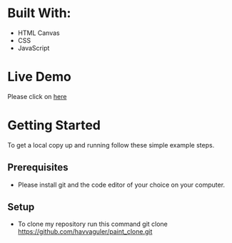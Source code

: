# Built With:

- HTML Canvas
- CSS
- JavaScript

# Live Demo
Please click on [here](https://havvaguler.github.io/paint_clone/)

# Getting Started
To get a local copy up and running follow these simple example steps.

## Prerequisites
- Please install git and the code editor of your choice on your computer.
## Setup
- To clone my repository run this command git clone https://github.com/havvaguler/paint_clone.git
